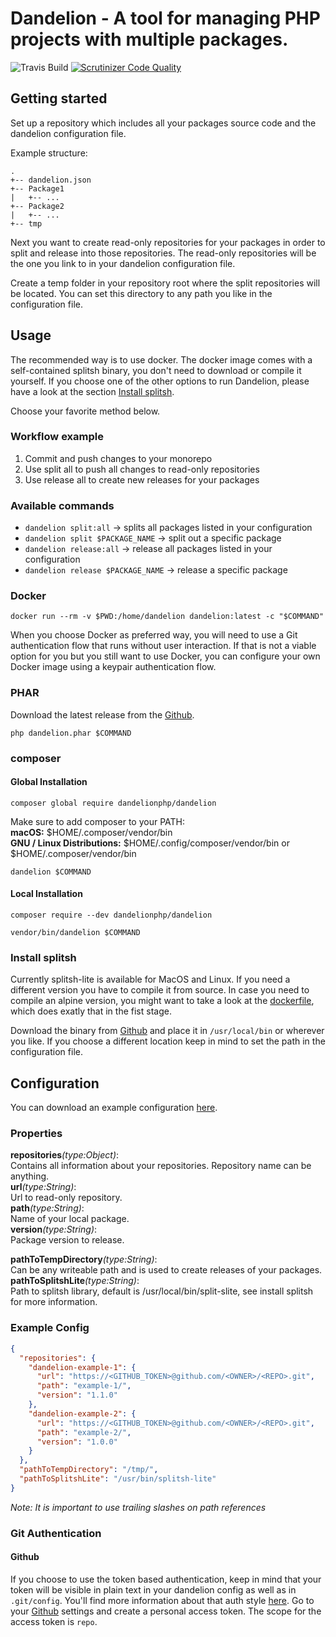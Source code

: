 # Dandelion - A tool for managing PHP projects with multiple packages. 
![Travis Build](https://travis-ci.org/dandelionphp/dandelion.svg?branch=master, "")
[![Scrutinizer Code Quality](https://scrutinizer-ci.com/g/dandelionphp/dandelion/badges/quality-score.png?b=master)](https://scrutinizer-ci.com/g/dandelionphp/dandelion/?branch=master)

## Getting started
Set up a repository which includes all your packages source code and the dandelion configuration file. 

Example structure:  
```
.  
+-- dandelion.json  
+-- Package1  
|   +-- ...  
+-- Package2    
|   +-- ...  
+-- tmp
```
  
Next you want to create read-only repositories for your packages in order to split and release into those repositories.
The read-only repositories will be the one you link to in your dandelion configuration file.
  
Create a temp folder in your repository root where the split repositories will be located. You can set this directory to any path you like in the configuration file. 

## Usage
The recommended way is to use docker. The docker image comes with a self-contained splitsh binary, you don't need to download or compile it yourself.
If you choose one of the other options to run Dandelion, please have a look at the section [Install splitsh](https://github.com/dandelionphp/dandelion/tree/feature/add-lock#install-splitsh).
  
Choose your favorite method below.

### Workflow example
1. Commit and push changes to your monorepo
2. Use split all to push all changes to read-only repositories
3. Use release all to create new releases for your packages

### Available commands
* `dandelion split:all` -> splits all packages listed in your configuration
* `dandelion split $PACKAGE_NAME` -> split out a specific package
* `dandelion release:all` -> release all packages listed in your configuration
* `dandelion release $PACKAGE_NAME` -> release a specific package

### Docker
`docker run --rm -v $PWD:/home/dandelion dandelion:latest -c "$COMMAND"` 

When you choose Docker as preferred way, you will need to use a Git authentication flow that runs without user interaction. 
If that is not a viable option for you but you still want to use Docker, you can configure your own Docker image using a keypair authentication flow.  
  
### PHAR
Download the latest release from the [Github](https://github.com/dandelionphp/dandelion/releases).

`php dandelion.phar $COMMAND`

### composer
#### Global Installation
`composer global require dandelionphp/dandelion`
    
Make sure to add composer to your PATH:      
**macOS:** $HOME/.composer/vendor/bin    
**GNU / Linux Distributions:** $HOME/.config/composer/vendor/bin or $HOME/.composer/vendor/bin   

`dandelion $COMMAND`

#### Local Installation
`composer require --dev dandelionphp/dandelion`

`vendor/bin/dandelion $COMMAND`

### Install splitsh
Currently splitsh-lite is available for MacOS and Linux. If you need a different version you have to compile it from source. 
In case you need to compile an alpine version, you might want to take a look at the [dockerfile](https://github.com/dandelionphp/dandelion/blob/master/Dockerfile), 
which does exatly that in the fist stage.   
   
Download the binary from [Github](https://github.com/splitsh/lite/releases) and place it in `/usr/local/bin` or wherever you like.
If you choose a different location keep in mind to set the path in the configuration file.   

## Configuration
You can download an example configuration [here](https://raw.githubusercontent.com/dandelionphp/dandelion-example/master/dandelion-example.json).
   
### Properties
**repositories**_(type:Object)_:    
Contains all information about your repositories. Repository name can be anything.    
**url**_(type:String)_:   
Url to read-only repository.    
**path**_(type:String)_:   
Name of your local package.   
**version**_(type:String)_:   
Package version to release.
  
**pathToTempDirectory**_(type:String)_:    
Can be any writeable path and is used to create releases of your packages.
**pathToSplitshLite**_(type:String)_:   
Path to splitsh library, default is /usr/local/bin/split-slite, see install splitsh for more information.

### Example Config
```json
{
  "repositories": {
    "dandelion-example-1": {
      "url": "https://<GITHUB_TOKEN>@github.com/<OWNER>/<REPO>.git",
      "path": "example-1/",
      "version": "1.1.0"
    },
    "dandelion-example-2": {
      "url": "https://<GITHUB_TOKEN>@github.com/<OWNER>/<REPO>.git",
      "path": "example-2/",
      "version": "1.0.0"
    }
  },
  "pathToTempDirectory": "/tmp/",
  "pathToSplitshLite": "/usr/bin/splitsh-lite"
}
```
_Note: It is important to use trailing slashes on path references_

### Git Authentication
#### Github
If you choose to use the token based authentication, keep in mind that your token will be visible in plain text in your dandelion config as well as 
in `.git/config`. You'll find more information about that auth style [here](https://github.blog/2012-09-21-easier-builds-and-deployments-using-git-over-https-and-oauth/).
Go to your [Github](https://github.com/settings/tokens) settings and create a personal access token. The scope for the access token is `repo`.
